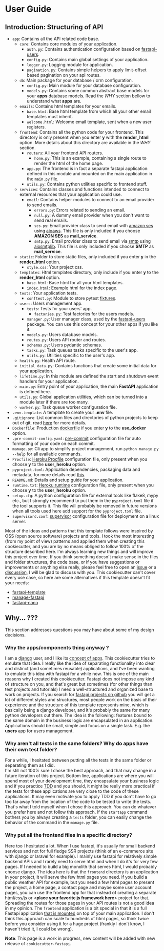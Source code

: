 # User Guide
 
## Introduction: Structuring of API

- `app`: Contains all the API related code base. 
  - `core`: Contains core modules of your application.
    - `auth.py`: Contains authentication configuration based on [fastapi-users](https://fastapi-users.github.io/fastapi-users/10.0/).
    - `config.py`: Contains main global settings of your application.
    - `logger.py`: Logging module for application.
    - `pagination.py`: Contains simple helpers to apply limit-offset based pagination on your api routes.
  - `db`: Main package for your database / orm configuration.
    - `config.py`: Main module for your database configuration.
    - `models.py`: Contains some common abstract base models for your **apps** database models. Read the *WHY* section bellow to understand what **apps** are.
  - `emails`: Contains html templates for your emails.
    - `base.html`: Base html template from which all your other email templates must inherit.
    - `welcome.html`: Welcome email template, sent when a new user registers.
  - `frontend`: Contains all the python code for your frontend. This directory is only present when you enter **y** with the **render_html** option. More details about this directory are available in the *WHY* section.
    - `routers`: All your frontend API routers.
      - `home.py`: This is an example, containing a single route to render the html of the home page.
    - `app.py`: The frontend is in fact a separate fastapi application defined in this module and mounted on the main application in the `main.py` file.
    - `utils.py`: Contains python utilities specific to frontend stuff.
  - `services`: Contains classes and functions intended to connect to external resources that your application could use.
    - `email`: Contains helper modules to connect to an email provider to send emails. 
      - `errors.py`: Errors related to sending an email.
      - `null.py`: A dummy email provider when you don't want to send real emails. 
      - `ses.py`: Email provider class to send email with [amazon ses](https://aws.amazon.com/fr/ses/) using [aioaws](https://github.com/samuelcolvin/aioaws). This file is only included if you choose **AMAZON SES** as **mail_service**.
      - `smtp.py`: Email provider class to send email via [smtp](https://en.wikipedia.org/wiki/Simple_Mail_Transfer_Protocol) using [aiosmtplib](https://aiosmtplib.readthedocs.io/en/stable/usage.html#authentication). This file is only included if you choose **SMTP** as **mail_service**.
  - `static`: Folder to store static files, only included if you enter **y** in the **render_html** option.
    - `style.css`: Your project css.
  - `templates`: Html templates directory, only include if you enter **y** to the **render_html** option.
    - `base.html`: Base html for all your html templates.
    - `index.html`: Example html for the index page.
  - `tests`: Your application tests.
    - `conftest.py`: Module to store pytest [fixtures](https://docs.pytest.org/en/6.2.x/fixture.html). 
  - `users`: Users management app.
     - `tests`: Tests for your users' app.
       - `factories.py`: Test factories for the users models.
     - `manager.py`: User manager class, used by the [fastapi-users](https://fastapi-users.github.io/fastapi-users/10.0/configuration/user-manager/) package. You can use this concept for your other apps if you like it.
     - `models.py`: Users database models.
     - `routes.py`: Users API router and routes.
     - `schemas.py`: Users pydantic schemas.
     - `tasks.py`: Task queues tasks specific to the user's app.
     - `utils.py`: Utilities specific to the user's app.
  - `health.py`: Health API route.
  - `initial_data.py`: Contains functions that create some initial data for your application.
  - `lifetime.py`: In this module are defined the start and shutdown event handlers for your application.
  - `main.py`: Entry point of your application, the main **FastAPI** application is defined here.
  - `utils.py`: Global application utilities, which can be turned into a module later if there are too many.
  - `worker.py`: Task queue worker configuration file.
- `.env.template`: A template to create your **.env** file.
- `.gitignore`: List common files and directories of python projects to keep out of git, read [here](https://git-scm.com/docs/gitignore) for more details.
- `Dockerfile`: Production [dockerfile](https://www.docker.com/) if you enter **y** to the **use_docker** option.
- `.pre-commit-config.yaml`: [pre-commit](https://pre-commit.com/) configuration file for auto formatting of your code on each commit.
- `manage.py`: Cli app to simplify project management, run `python manage.py --help` for all available commands.
- `Procfile`: [Heroku Procfile](https://devcenter.heroku.com/articles/procfile) configuration file, only present when you choose **y** to the **user_heroku** option.
- `pyproject.toml`: Application dependencies, packaging data and metadata, for more details read [this](https://peps.python.org/pep-0621/).
- `README.md`: Details and setup guide for your application.
- `runtime.txt`: [Heroku runtime](https://devcenter.heroku.com/articles/python-runtimes) configuration file, only present when you choose **y** to the **user_heroku** option.
- `setup.cfg`: A python configuration file for external tools like flake8, mypy etc., but I strongly recommend to put them in the `pyproject.toml` file if the tool supports it. This file will probably be removed in future versions when all tools used here add support for the `pyproject.toml` file.
- `supervisord.conf`: [supervisor](http://supervisord.org/) configuration file for deployment on a linux server.

Most of the ideas and patterns that this template follows were inspired by OSS (open source software) projects and tools.
I took the most interesting (from my point of view) patterns and applied them when creating this cookiecutter, and you are by no 
means obliged to follow 100% of the structure described here. I'm always learning new things and will improve this project over time. 
If you think something doesn't make sense in the files and folder structures, the code base, or if you have suggestions or improvements or
anything else really, please feel free to open an [issue](https://github.com/Tobi-De/cookiecutter-fastapi/issues/new) or a [discussion](https://github.com/Tobi-De/cookiecutter-fastapi/discussions/new), I will be glad to discuss with you.
This cookiecutter can't cover every use case, so here are some alternatives if this template doesn't fit your needs:

- [fastapi-template](https://github.com/99sbr/fastapi-template)
- [manage-fastapi](https://github.com/ycd/manage-fastapi)
- [fastapi-nano](https://github.com/rednafi/fastapi-nano)

## Why... ???

This section addresses questions you may have about some of my design decisions.

### Why the apps/components thing anyway ?

I am a [django](https://www.djangoproject.com/) user, and I like its [concept of apps](https://docs.djangoproject.com/en/4.0/ref/applications/). 
This cookiecutter tries to emulate that idea. I really like the idea of separating functionality into clear and distinct (and sometimes reusable) applications, 
and I've been wanting to emulate this idea with fastapi for a while now. This is one of the main reasons why I created this cookiecutter. Fastapi does not impose 
any kind of structure on you, and that's great but sometimes (for other things than test projects and tutorials) I need a well-structured and organized base to work on projects.
If you search for [fastapi projects on github](https://github.com/search?q=fastapi) you will get a lot of different styles and structures,
most people work on the basis of their experience and the structure of this template represents mine, which is basically being a django developer,
and it's probably the same for many python developers out there. The idea is the following: features bound to the same domain in the business logic are encapsulated in an application. 
Applications should be small, simple and focus on a single task. E.g. the **users** app for users management.


### Why aren't all tests in the same folders? Why do apps have their own test folder?

For a while, I hesitated between putting all the tests in the same folder or separating them as I did.  
I'm still not 100% sure I chose the best approach, and that may change in a future iteration of this project. Bottom line,
applications are where you will spend most of your development time, they encapsulate your business logic and if you practice
[TDD](https://en.wikipedia.org/wiki/Test-driven_development) and you should, it might be really more practical if 
the tests for these applications are very close to the code of these applications. It may even motivate you to apply TDD if 
you don't have to go too far away from the location of the code to be tested to write the tests. That's what I told myself when I chose this approach. 
You can do whatever you prefer here and not follow this approach. If the `startapp` command bothers you by always creating a `tests` folder, 
you can easily change the behavior of the command in the `manage.py` file. 

### Why put all the frontend files in a specific directory?

Here too I hesitated a lot. When I use fastapi, it's usually for small backend services and not for full fledge SSR 
projects (think of an e-commerce site with django or laravel for example). I mainly use fastapi for 
relatively simple backend APIs and I rarely need to serve html and when I do it's for very few pages. If I needed to build
a big monolith that serves html, I would probably choose django. The idea here is that the `frontend` directory is
an application in your project, it will serve the few html pages you need. If you build
a public weather API for example, but you need a few html pages to present the project, a home page, a contact page and maybe some user 
account pages, you can use the frontend app for that instead of creating a separate html/css/js or
<**place your favorite js framework here**> project for that. Spreading the routes for those pages in your API routes is not a good idea
in my opinion. The `frontend` application is a bit special in that it is a full Fastapi application [that is mounted](https://fastapi.tiangolo.com/advanced/sub-applications/) on top of your main application.
I don't think this approach can scale to hundreds of html pages, so think twice before you consider using it for a huge project (frankly I don't know, I haven't tried it, I could be wrong).

**Note**: This page is a work in progress, new content will be added with new release of `cookiecutter-fastapi`.
